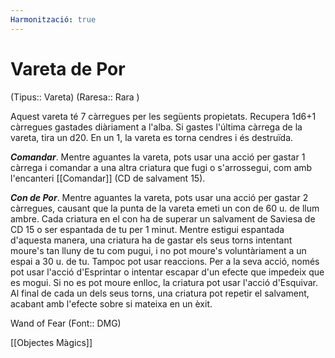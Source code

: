 ```yaml
---
Harmonització: true
---
```

# Vareta de Por

(Tipus:: Vareta) (Raresa:: Rara )

Aquest vareta té 7 càrregues per les següents propietats. Recupera 1d6+1 càrregues gastades diàriament a l'alba. Si gastes l'última càrrega de la vareta, tira un d20. En un 1, la vareta es torna cendres i és destruïda.

***Comandar***. Mentre aguantes la vareta, pots usar una acció per gastar 1 càrrega i comandar a una altra criatura que fugi o s'arrossegui, com amb l'encanteri [[Comandar]] (CD de salvament 15).

***Con de Por***. Mentre aguantes la vareta, pots usar una acció per gastar 2 càrregues, causant que la punta de la vareta emeti un con de 60 u. de llum ambre. Cada criatura en el con ha de superar un salvament de Saviesa de CD 15 o ser espantada de tu per 1 minut. Mentre estigui espantada d'aquesta manera, una criatura ha de gastar els seus torns intentant moure's tan lluny de tu com pugui, i no pot moure's voluntàriament a un espai a 30 u. de tu. Tampoc pot usar reaccions. Per a la seva acció, només pot usar l'acció d'Esprintar o intentar escapar d'un efecte que impedeix que es mogui. Si no es pot moure enlloc, la criatura pot usar l'acció d'Esquivar. Al final de cada un dels seus torns, una criatura pot repetir el salvament, acabant amb l'efecte sobre si mateixa en un èxit.

Wand of Fear (Font:: DMG)

[[Objectes Màgics]]